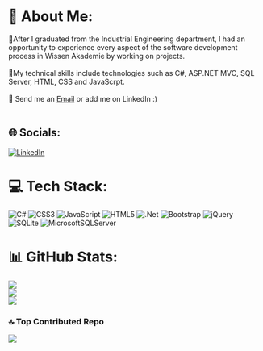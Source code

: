 # 💫 About Me:
🔭After I graduated from the Industrial Engineering department, I had an opportunity to experience every aspect of the software development process in Wissen Akademie by working on projects.<br><br>🌱My technical skills include technologies such as C#, ASP.NET MVC, SQL Server, HTML, CSS and JavaScrpt.<br><br>💬 Send me an <a href="cankusseyma@gmail.com">Email</a> or add me on LinkedIn :)<br><br>


## 🌐 Socials:
[![LinkedIn](https://img.shields.io/badge/LinkedIn-%230077B5.svg?logo=linkedin&logoColor=white)](https://linkedin.com/in/seyma-cankus) 

# 💻 Tech Stack:
![C#](https://img.shields.io/badge/c%23-%23239120.svg?style=flat&logo=c-sharp&logoColor=white) ![CSS3](https://img.shields.io/badge/css3-%231572B6.svg?style=flat&logo=css3&logoColor=white) ![JavaScript](https://img.shields.io/badge/javascript-%23323330.svg?style=flat&logo=javascript&logoColor=%23F7DF1E) ![HTML5](https://img.shields.io/badge/html5-%23E34F26.svg?style=flat&logo=html5&logoColor=white) ![.Net](https://img.shields.io/badge/.NET-5C2D91?style=flat&logo=.net&logoColor=white) ![Bootstrap](https://img.shields.io/badge/bootstrap-%23563D7C.svg?style=flat&logo=bootstrap&logoColor=white) ![jQuery](https://img.shields.io/badge/jquery-%230769AD.svg?style=flat&logo=jquery&logoColor=white) ![SQLite](https://img.shields.io/badge/sqlite-%2307405e.svg?style=flat&logo=sqlite&logoColor=white) ![MicrosoftSQLServer](https://img.shields.io/badge/Microsoft%20SQL%20Sever-CC2927?style=flat&logo=microsoft%20sql%20server&logoColor=white)
# 📊 GitHub Stats:
![](https://github-readme-stats.vercel.app/api?username=seymacankus&theme=default&hide_border=false&include_all_commits=true&count_private=true)<br/>
![](https://github-readme-streak-stats.herokuapp.com/?user=seymacankus&theme=default&hide_border=false)<br/>
![](https://github-readme-stats.vercel.app/api/top-langs/?username=seymacankus&theme=default&hide_border=false&include_all_commits=true&count_private=true&layout=compact)

### 🔝 Top Contributed Repo
![](https://github-contributor-stats.vercel.app/api?username=seymacankus&limit=5&theme=dark&combine_all_yearly_contributions=true)

<!-- Proudly created with GPRM ( https://gprm.itsvg.in ) -->

